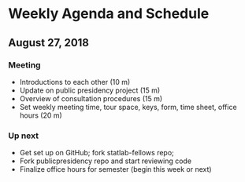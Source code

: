 # Weekly Agenda and Schedule

## August 27, 2018
### Meeting

* Introductions to each other (10 m)
* Update on public presidency project (15 m)
* Overview of consultation procedures (15 m)
* Set weekly meeting time, tour space, keys, form, time sheet, office hours (20 m)

### Up next

* Get set up on GitHub; fork statlab-fellows repo; 
* Fork publicpresidency repo and start reviewing code
* Finalize office hours for semester (begin this week or next)
